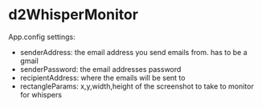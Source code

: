 # d2WhisperMonitor
App.config settings:

* senderAddress: the email address you send emails from. has to be a gmail
* senderPassword: the email addresses password
* recipientAddress: where the emails will be sent to
* rectangleParams: x,y,width,height of the screenshot to take to monitor for whispers
